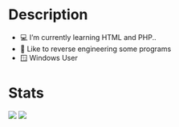 # Description
- 💻 I’m currently learning HTML and PHP..
- 🔧 Like to reverse engineering some programs
- 🪟 Windows User

# Stats
<picture>
<source 
  srcset="https://github-readme-stats.vercel.app/api?username=rast6&show_icons=true&theme=radical"
  media="(prefers-color-scheme: dark)"
/>
<source
  srcset="https://github-readme-stats.vercel.app/api?username=rast6&show_icons=true"
  media="(prefers-color-scheme: light), (prefers-color-scheme: no-preference)"
/>
<img src="https://github-readme-stats.vercel.app/api?username=rast6&show_icons=true" />
</picture>
<picture>
      <img src="https://github-readme-stats.vercel.app/api/top-langs/?username=rast6&hide=html&theme=graywhite&layout=compact&hide_border=true">
  </picture>
